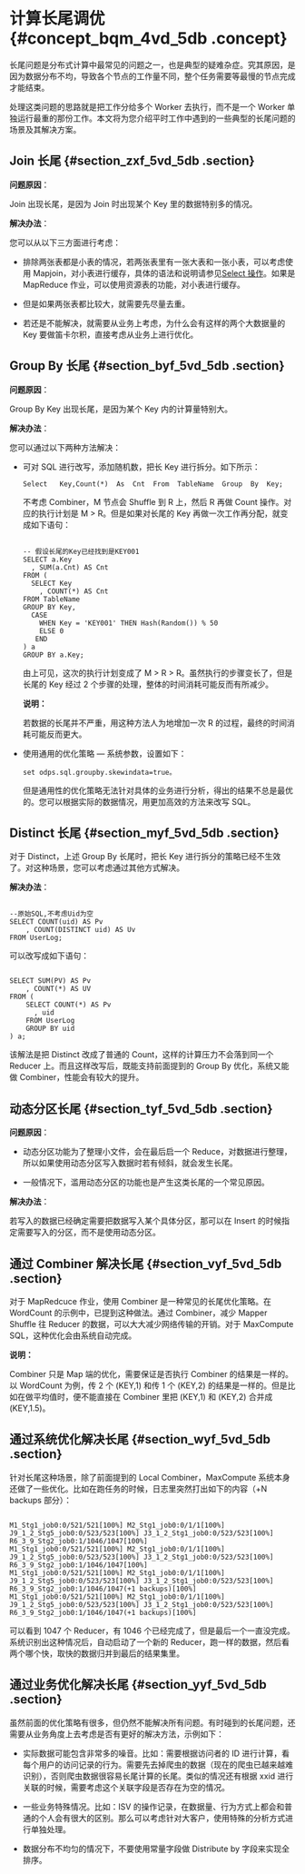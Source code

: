 # 计算长尾调优 {#concept_bqm_4vd_5db .concept}

长尾问题是分布式计算中最常见的问题之一，也是典型的疑难杂症。究其原因，是因为数据分布不均，导致各个节点的工作量不同，整个任务需要等最慢的节点完成才能结束。

处理这类问题的思路就是把工作分给多个 Worker 去执行，而不是一个 Worker 单独运行最重的那份工作。本文将为您介绍平时工作中遇到的一些典型的长尾问题的场景及其解决方案。

## Join 长尾 {#section_zxf_5vd_5db .section}

**问题原因**：

Join 出现长尾，是因为 Join 时出现某个 Key 里的数据特别多的情况。

**解决办法**：

您可以从以下三方面进行考虑：

-   排除两张表都是小表的情况，若两张表里有一张大表和一张小表，可以考虑使用 Mapjoin，对小表进行缓存，具体的语法和说明请参见[Select 操作](../cn.zh-CN/用户指南/SQL/SELECT操作.md)。如果是 MapReduce 作业，可以使用资源表的功能，对小表进行缓存。

-   但是如果两张表都比较大，就需要先尽量去重。

-   若还是不能解决，就需要从业务上考虑，为什么会有这样的两个大数据量的 Key 要做笛卡尔积，直接考虑从业务上进行优化。


## Group By 长尾 {#section_byf_5vd_5db .section}

**问题原因**：

Group By Key 出现长尾，是因为某个 Key 内的计算量特别大。

**解决办法**：

您可以通过以下两种方法解决：

-   可对 SQL 进行改写，添加随机数，把长 Key 进行拆分。如下所示：

    ```
    Select   Key,Count(*)  As  Cnt  From  TableName  Group  By  Key;
    ```

    不考虑 Combiner，M 节点会 Shuffle 到 R 上，然后 R 再做 Count 操作。对应的执行计划是 M \> R。但是如果对长尾的 Key 再做一次工作再分配，就变成如下语句：

    ```
    
    -- 假设长尾的Key已经找到是KEY001
    SELECT a.Key
      , SUM(a.Cnt) AS Cnt
    FROM (
      SELECT Key
        , COUNT(*) AS Cnt
    FROM TableName
    GROUP BY Key, 
      CASE 
        WHEN Key = 'KEY001' THEN Hash(Random()) % 50
        ELSE 0
       END
    ) a
    GROUP BY a.Key;
    ```

    由上可见，这次的执行计划变成了 M \> R \> R。虽然执行的步骤变长了，但是长尾的 Key 经过 2 个步骤的处理，整体的时间消耗可能反而有所减少。

    **说明：** 

    若数据的长尾并不严重，用这种方法人为地增加一次 R 的过程，最终的时间消耗可能反而更大。

-   使用通用的优化策略 — 系统参数，设置如下：

    ```
    set odps.sql.groupby.skewindata=true。
    ```

    但是通用性的优化策略无法针对具体的业务进行分析，得出的结果不总是最优的。您可以根据实际的数据情况，用更加高效的方法来改写 SQL。


## Distinct 长尾 {#section_myf_5vd_5db .section}

对于 Distinct，上述 Group By 长尾时，把长 Key 进行拆分的策略已经不生效了。对这种场景，您可以考虑通过其他方式解决。

**解决办法**：

```

--原始SQL,不考虑Uid为空
SELECT COUNT(uid) AS Pv
    , COUNT(DISTINCT uid) AS Uv
FROM UserLog;
```

可以改写成如下语句：

```

SELECT SUM(PV) AS Pv
    , COUNT(*) AS UV
FROM (
    SELECT COUNT(*) AS Pv
      , uid
    FROM UserLog
    GROUP BY uid
) a;
```

该解法是把 Distinct 改成了普通的 Count，这样的计算压力不会落到同一个 Reducer 上。而且这样改写后，既能支持前面提到的 Group By 优化，系统又能做 Combiner，性能会有较大的提升。

## 动态分区长尾 {#section_tyf_5vd_5db .section}

**问题原因**：

-   动态分区功能为了整理小文件，会在最后启一个 Reduce，对数据进行整理，所以如果使用动态分区写入数据时若有倾斜，就会发生长尾。

-   一般情况下，滥用动态分区的功能也是产生这类长尾的一个常见原因。


**解决办法**：

若写入的数据已经确定需要把数据写入某个具体分区，那可以在 Insert 的时候指定需要写入的分区，而不是使用动态分区。

## 通过 Combiner 解决长尾 {#section_vyf_5vd_5db .section}

对于 MapRedcuce 作业，使用 Combiner 是一种常见的长尾优化策略。在 WordCount 的示例中，已提到这种做法。通过 Combiner，减少 Mapper Shuffle 往 Reducer 的数据，可以大大减少网络传输的开销。对于 MaxCompute SQL，这种优化会由系统自动完成。

**说明：** 

Combiner 只是 Map 端的优化，需要保证是否执行 Combiner 的结果是一样的。以 WordCount 为例，传 2 个 \(KEY,1\) 和传 1 个 \(KEY,2\) 的结果是一样的。但是比如在做平均值时，便不能直接在 Combiner 里把 \(KEY,1\) 和 \(KEY,2\) 合并成 \(KEY,1.5\)。

## 通过系统优化解决长尾 {#section_wyf_5vd_5db .section}

针对长尾这种场景，除了前面提到的 Local Combiner，MaxCompute 系统本身还做了一些优化。比如在跑任务的时候，日志里突然打出如下的内容（+N backups 部分）：

```

M1_Stg1_job0:0/521/521[100%] M2_Stg1_job0:0/1/1[100%] J9_1_2_Stg5_job0:0/523/523[100%] J3_1_2_Stg1_job0:0/523/523[100%] R6_3_9_Stg2_job0:1/1046/1047[100%] 
M1_Stg1_job0:0/521/521[100%] M2_Stg1_job0:0/1/1[100%] J9_1_2_Stg5_job0:0/523/523[100%] J3_1_2_Stg1_job0:0/523/523[100%] R6_3_9_Stg2_job0:1/1046/1047[100%] 
M1_Stg1_job0:0/521/521[100%] M2_Stg1_job0:0/1/1[100%] J9_1_2_Stg5_job0:0/523/523[100%] J3_1_2_Stg1_job0:0/523/523[100%] R6_3_9_Stg2_job0:1/1046/1047(+1 backups)[100%] 
M1_Stg1_job0:0/521/521[100%] M2_Stg1_job0:0/1/1[100%] J9_1_2_Stg5_job0:0/523/523[100%] J3_1_2_Stg1_job0:0/523/523[100%] R6_3_9_Stg2_job0:1/1046/1047(+1 backups)[100%]
```

可以看到 1047 个 Reducer，有 1046 个已经完成了，但是最后一个一直没完成。系统识别出这种情况后，自动启动了一个新的 Reducer，跑一样的数据，然后看两个哪个快，取快的数据归并到最后的结果集里。

## 通过业务优化解决长尾 {#section_yyf_5vd_5db .section}

虽然前面的优化策略有很多，但仍然不能解决所有问题。有时碰到的长尾问题，还需要从业务角度上去考虑是否有更好的解决方法，示例如下：

-   实际数据可能包含非常多的噪音。比如：需要根据访问者的 ID 进行计算，看每个用户的访问记录的行为。需要先去掉爬虫的数据（现在的爬虫已越来越难识别），否则爬虫数据很容易长尾计算的长尾。类似的情况还有根据 xxid 进行关联的时候，需要考虑这个关联字段是否存在为空的情况。

-   一些业务特殊情况。比如：ISV 的操作记录，在数据量、行为方式上都会和普通的个人会有很大的区别。那么可以考虑针对大客户，使用特殊的分析方式进行单独处理。

-   数据分布不均匀的情况下，不要使用常量字段做 Distribute by 字段来实现全排序。


